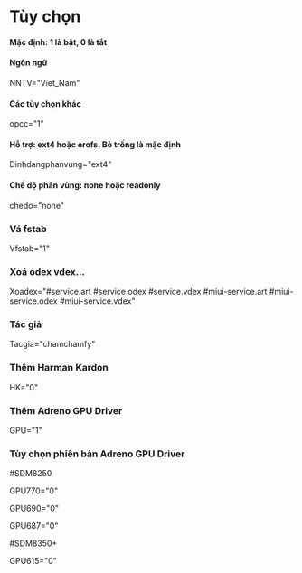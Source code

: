# Tùy chọn
#### Mặc định: 1 là bật, 0 là tắt

#### Ngôn ngữ
NNTV="Viet_Nam"

#### Các tùy chọn khác
opcc="1"

#### Hỗ trợ: ext4 hoặc erofs. Bỏ trống là mặc định
Dinhdangphanvung="ext4"

#### Chế độ phân vùng: none hoặc readonly
chedo="none"

### Vá fstab
Vfstab="1"

### Xoá odex vdex...
Xoadex="#service.art #service.odex #service.vdex #miui-service.art #miui-service.odex #miui-service.vdex"

### Tác giả
Tacgia="chamchamfy"

### Thêm Harman Kardon
HK="0"

### Thêm Adreno GPU Driver
GPU="1"

### Tùy chọn phiên bản Adreno GPU Driver 
#SDM8250

GPU770="0"

GPU690="0"

GPU687="0"

#SDM8350+

GPU615="0"